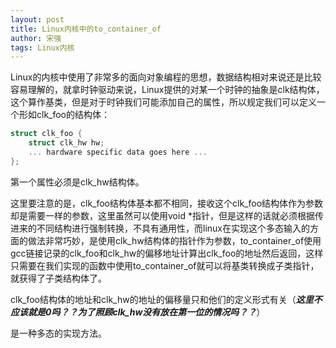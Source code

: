 ```yaml
---
layout: post
title: Linux内核中的to_container_of
author: 宋强
tags: Linux内核
---
```


Linux的内核中使用了非常多的面向对象编程的思想，数据结构相对来说还是比较容易理解的，就拿时钟驱动来说，Linux提供的对某一个时钟的抽象是clk结构体，这个算作基类，但是对于时钟我们可能添加自己的属性，所以规定我们可以定义一个形如clk_foo的结构体：

```c++
struct clk_foo {
    struct clk_hw hw;
    ... hardware specific data goes here ...
};
```
第一个属性必须是clk_hw结构体。

这里要注意的是，clk_foo结构体基本都不相同，接收这个clk_foo结构体作为参数却是需要一样的参数，这里虽然可以使用void *指针，但是这样的话就必须根据传进来的不同结构进行强制转换，不具有通用性，而linux在实现这个多态输入的方面的做法非常巧妙，是使用clk_hw结构体的指针作为参数，to_container_of使用gcc链接记录的clk_foo和clk_hw的偏移地址计算出clk_foo的地址然后返回，这样只需要在我们实现的函数中使用to_container_of就可以将基类转换成子类指针，就获得了子类结构体了。

clk_foo结构体的地址和clk_hw的地址的偏移量只和他们的定义形式有关（***这里不应该就是0吗？？为了照顾clk_hw没有放在第一位的情况吗？？***）

是一种多态的实现方法。